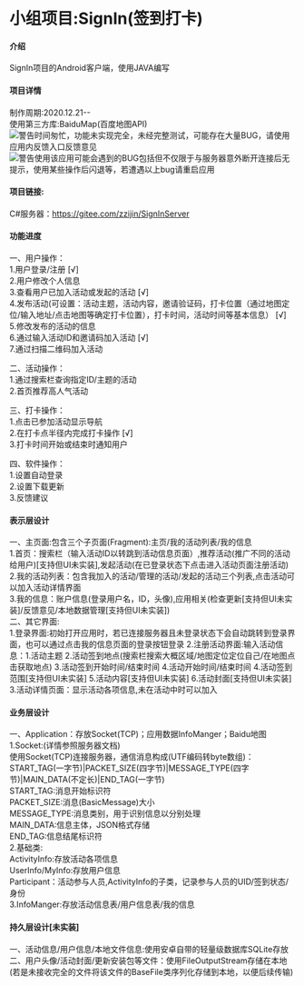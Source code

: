 # 小组项目:SignIn(签到打卡)


#### 介绍
SignIn项目的Android客户端，使用JAVA编写   
  
#### 项目详情  
制作周期:2020.12.21--    
使用第三方库:BaiduMap(百度地图API)  
![警告](https://images.gitee.com/uploads/images/2021/0102/191918_8832d412_8505810.png "警告.png")时间匆忙，功能未实现完全，未经完整测试，可能存在大量BUG，请使用应用内反馈入口反馈意见  
![警告](https://images.gitee.com/uploads/images/2021/0102/191106_89e152f6_8505810.png "警告.png")使用该应用可能会遇到的BUG包括但不仅限于与服务器意外断开连接后无提示，使用某些操作后闪退等，若遭遇以上bug请重启应用  
  
#### 项目链接:
C#服务器：https://gitee.com/zzijin/SignInServer  
  
  
#### 功能进度  
  
一、用户操作：  
   1.用户登录/注册 [√]  
   2.用户修改个人信息   
   3.查看用户已加入活动或发起的活动 [√]    
   4.发布活动(可设置：活动主题，活动内容，邀请验证码，打卡位置（通过地图定位/输入地址/点击地图等确定打卡位置），打卡时间，活动时间等基本信息） [√]  
   5.修改发布的活动的信息  
   6.通过输入活动ID和邀请码加入活动 [√]  
   7.通过扫描二维码加入活动  
  
二、活动操作：  
   1.通过搜索栏查询指定ID/主题的活动  
   2.首页推荐高人气活动  
  
三、打卡操作：  
   1.点击已参加活动显示导航  
   2.在打卡点半径内完成打卡操作 [√]  
   3.打卡时间开始或结束时通知用户    

四、软件操作：  
   1.设置自动登录  
   2.设置下载更新  
   3.反馈建议  
  
  
#### 表示层设计  
  
一、主页面:包含三个子页面(Fragment):主页/我的活动列表/我的信息  
   1.首页：搜索栏（输入活动ID以转跳到活动信息页面）,推荐活动(推广不同的活动给用户)[支持但UI未实装],发起活动(在已登录状态下点击进入活动页面注册活动)
   2.我的活动列表：包含我加入的活动/管理的活动/发起的活动三个列表,点击活动可以加入活动详情界面  
   3.我的信息：账户信息(登录用户名，ID，头像),应用相关(检查更新[支持但UI未实装]/反馈意见/本地数据管理[支持但UI未实装])   
二、其它界面:  
   1.登录界面:初始打开应用时，若已连接服务器且未登录状态下会自动跳转到登录界面，也可以通过点击我的信息页面的登录按钮登录
   2.注册活动界面:输入活动信息：1.活动主题 2.活动签到地点(搜索栏搜索大概区域/地图定位定位自己/在地图点击获取地点) 3.活动签到开始时间/结束时间 4.活动开始时间/结束时间 4.活动签到范围[支持但UI未实装] 5.活动内容[支持但UI未实装] 6.活动封面[支持但UI未实装]
   3.活动详情页面：显示活动各项信息,未在活动中时可以加入   
   

#### 业务层设计  
  
一、Application：存放Socket(TCP)；应用数据InfoManger；Baidu地图  
   1.Socket:(详情参照服务器文档)  
   使用Socket(TCP)连接服务器，通信消息构成(UTF编码转byte数组)：    
   START_TAG(一字节)|PACKET_SIZE(四字节)|MESSAGE_TYPE(四字节)|MAIN_DATA(不定长)|END_TAG(一字节)  
   START_TAG:消息开始标识符   
   PACKET_SIZE:消息(BasicMessage)大小  
   MESSAGE_TYPE:消息类别，用于识别信息以分别处理  
   MAIN_DATA:信息主体，JSON格式存储  
   END_TAG:信息结尾标识符  
   2.基础类:  
       ActivityInfo:存放活动各项信息  
       UserInfo/MyInfo:存放用户信息  
       Participant：活动参与人员,ActivityInfo的子类，记录参与人员的UID/签到状态/身份  
   3.InfoManger:存放活动信息表/用户信息表/我的信息  
   
   
#### 持久层设计[未实装]   
  
一、活动信息/用户信息/本地文件信息:使用安卓自带的轻量级数据库SQLite存放  
二、用户头像/活动封面/更新安装包等文件：使用FileOutputStream存储在本地(若是未接收完全的文件将该文件的BaseFile类序列化存储到本地，以便后续传输)  
